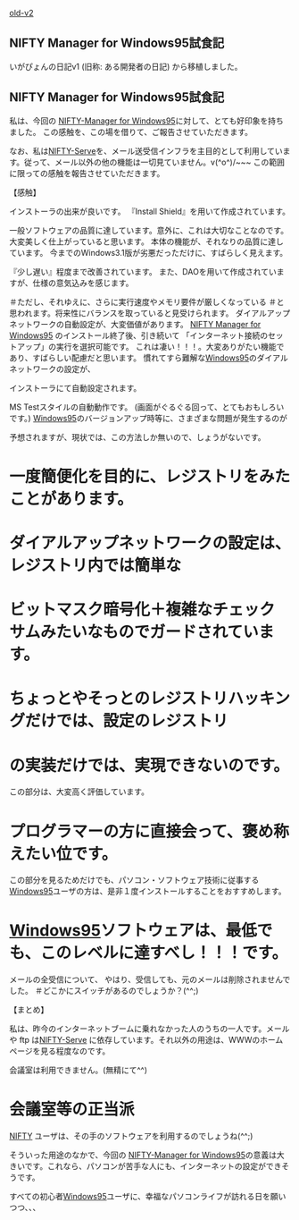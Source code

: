[old-v2](ig960917-orig.html)

## NIFTY Manager for Windows95試食記

いがぴょんの日記v1 (旧称: ある開発者の日記) から移植しました。






## NIFTY Manager for Windows95試食記


私は、今回の [NIFTY-Manager
for Windows95](null)に対して、とても好印象を持ちました。 この感触を、この場を借りて、ご報告させていただきます。

なお、私は[NIFTY-Serve](null)を、メール送受信インフラを主目的として利用しています。従って、メール以外の他の機能は一切見ていません。v(^o^)/~~~
この範囲に限っての感触を報告させていただきます。 

【感触】

インストーラの出来が良いです。
  『Install Shield』を用いて作成されています。

  一般ソフトウェアの品質に達しています。意外に、これは大切なことなのです。 
  大変美しく仕上がっていると思います。 
  本体の機能が、それなりの品質に達しています。
  今までのWindows3.1版が劣悪だっただけに、すばらしく見えます。

  『少し遅い』程度まで改善されています。
  また、DAOを用いて作成されていますが、仕様の意気込みを感じます。

  ＃ただし、それゆえに、さらに実行速度やメモリ要件が厳しくなっている 
  ＃と思われます。将来性にバランスを取っていると見受けられます。 
  ダイアルアップネットワークの自動設定が、大変価値があります。 
  [NIFTY
  Manager for Windows95](null) のインストール終了後、引き続いて
  「インターネット接続のセットアップ」の実行を選択可能です。
  これは凄い！！！。大変ありがたい機能であり、すばらしい配慮だと思います。 
  慣れてすら難解な[Windows95](http://www.microsoft.co.jp/win95/index.htm)のダイアルネットワークの設定が、

  インストーラにて自動設定されます。 

  MS Testスタイルの自動動作です。 
  (画面がぐるぐる回って、とてもおもしろいです。) 
  [Windows95](http://www.microsoft.co.jp/win95/index.htm)のバージョンアップ時等に、さまざまな問題が発生するのが

  予想されますが、現状では、この方法しか無いので、しょうがないです。 
  # 一度簡便化を目的に、レジストリをみたことがあります。

  # ダイアルアップネットワークの設定は、レジストリ内では簡単な

  # ビットマスク暗号化＋複雑なチェックサムみたいなものでガードされています。

  # ちょっとやそっとのレジストリハッキングだけでは、設定のレジストリ

  # の実装だけでは、実現できないのです。 

  この部分は、大変高く評価しています。
  # プログラマーの方に直接会って、褒め称えたい位です。


  この部分を見るためだけでも、パソコン・ソフトウェア技術に従事する 
  [Windows95](http://www.microsoft.co.jp/win95/index.htm)ユーザの方は、是非１度インストールすることをおすすめします。

  # [Windows95](http://www.microsoft.co.jp/win95/index.htm)ソフトウェアは、最低でも、このレベルに達すべし！！！です。

  メールの全受信について、
  やはり、受信しても、元のメールは削除されませんでした。 
  ＃どこかにスイッチがあるのでしょうか？(^^;) 



【まとめ】


私は、昨今のインターネットブームに乗れなかった人のうちの一人です。メールや ftp は[NIFTY-Serve](null) に依存しています。それ以外の用途は、WWWのホームページを見る程度なのです。

会議室は利用できません。(無精にて^^)
# 会議室等の正当派
[NIFTY](null)
ユーザは、その手のソフトウェアを利用するのでしょうね(^^;)



そういった用途のなかで、今回の [NIFTY-Manager
for Windows95](null)の意義は大きいです。これなら、パソコンが苦手な人にも、インターネットの設定ができそうです。 

すべての初心者[Windows95](http://www.microsoft.co.jp/win95/index.htm)ユーザに、幸福なパソコンライフが訪れる日を願いつつ、、、